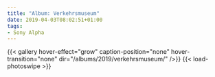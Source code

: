 ```yaml
---
title: "Album: Verkehrsmuseum"
date: 2019-04-03T08:02:51+01:00
tags:
- Sony Alpha
---
```


{{< gallery hover-effect="grow" caption-position="none" hover-transition="none" dir="/albums/2019/verkehrsmuseum/" />}}
{{< load-photoswipe >}}
